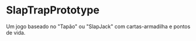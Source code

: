 # SlapTrapPrototype

Um jogo baseado no "Tapão" ou "SlapJack" com cartas-armadilha e pontos de vida.
